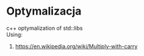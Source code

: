 # Optymalizacja
c++ optymalization of std::libs<br>
Using:<br>
1. https://en.wikipedia.org/wiki/Multiply-with-carry
